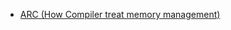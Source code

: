 * [ARC (How Compiler treat memory management)](https://www.vadimbulavin.com/swift-memory-management-arc-strong-weak-and-unowned/)
